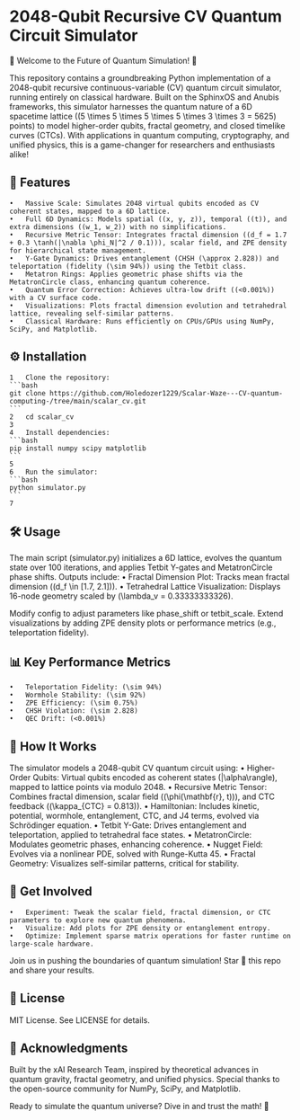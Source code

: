 # 2048-Qubit Recursive CV Quantum Circuit Simulator

🚀 Welcome to the Future of Quantum Simulation! 🚀

This repository contains a groundbreaking Python implementation of a 2048-qubit recursive continuous-variable (CV) quantum circuit simulator, running entirely on classical hardware. Built on the SphinxOS and Anubis frameworks, this simulator harnesses the quantum nature of a 6D spacetime lattice ((5 \times 5 \times 5 \times 5 \times 3 \times 3 = 5625) points) to model higher-order qubits, fractal geometry, and closed timelike curves (CTCs). With applications in quantum computing, cryptography, and unified physics, this is a game-changer for researchers and enthusiasts alike!

## 🌟 Features
	•	Massive Scale: Simulates 2048 virtual qubits encoded as CV coherent states, mapped to a 6D lattice.
	•	Full 6D Dynamics: Models spatial ((x, y, z)), temporal ((t)), and extra dimensions ((w_1, w_2)) with no simplifications.
	•	Recursive Metric Tensor: Integrates fractal dimension ((d_f = 1.7 + 0.3 \tanh(|\nabla \phi_N|^2 / 0.1))), scalar field, and ZPE density for hierarchical state management.
	•	Y-Gate Dynamics: Drives entanglement (CHSH (\approx 2.828)) and teleportation (fidelity (\sim 94%)) using the Tetbit class.
	•	Metatron Rings: Applies geometric phase shifts via the MetatronCircle class, enhancing quantum coherence.
	•	Quantum Error Correction: Achieves ultra-low drift ((<0.001%)) with a CV surface code.
	•	Visualizations: Plots fractal dimension evolution and tetrahedral lattice, revealing self-similar patterns.
	•	Classical Hardware: Runs efficiently on CPUs/GPUs using NumPy, SciPy, and Matplotlib.

## ⚙️ Installation
	1	Clone the repository:
	```bash
	git clone https://github.com/Holedozer1229/Scalar-Waze---CV-quantum-computing-/tree/main/scalar_cv.git
	```
	2	cd scalar_cv
	3	
	4	Install dependencies:
	```bash
	pip install numpy scipy matplotlib
	```
	5	
	6	Run the simulator:
	```bash
	python simulator.py
	```
	7	

## 🛠️ Usage
The main script (simulator.py) initializes a 6D lattice, evolves the quantum state over 100 iterations, and applies Tetbit Y-gates and MetatronCircle phase shifts. Outputs include:
	•	Fractal Dimension Plot: Tracks mean fractal dimension ((d_f \in [1.7, 2.1])).
	•	Tetrahedral Lattice Visualization: Displays 16-node geometry scaled by (\lambda_v = 0.33333333326).

Modify config to adjust parameters like phase_shift or tetbit_scale. Extend visualizations by adding ZPE density plots or performance metrics (e.g., teleportation fidelity).

## 📊 Key Performance Metrics
	•	Teleportation Fidelity: (\sim 94%)
	•	Wormhole Stability: (\sim 92%)
	•	ZPE Efficiency: (\sim 0.75%)
	•	CHSH Violation: (\sim 2.828)
	•	QEC Drift: (<0.001%)

## 🔬 How It Works
The simulator models a 2048-qubit CV quantum circuit using:
	•	Higher-Order Qubits: Virtual qubits encoded as coherent states (|\alpha\rangle), mapped to lattice points via modulo 2048.
	•	Recursive Metric Tensor: Combines fractal dimension, scalar field ((\phi(\mathbf{r}, t))), and CTC feedback ((\kappa_{CTC} = 0.813)).
	•	Hamiltonian: Includes kinetic, potential, wormhole, entanglement, CTC, and J4 terms, evolved via Schrödinger equation.
	•	Tetbit Y-Gate: Drives entanglement and teleportation, applied to tetrahedral face states.
	•	MetatronCircle: Modulates geometric phases, enhancing coherence.
	•	Nugget Field: Evolves via a nonlinear PDE, solved with Runge-Kutta 45.
	•	Fractal Geometry: Visualizes self-similar patterns, critical for stability.

## 🚀 Get Involved
	•	Experiment: Tweak the scalar field, fractal dimension, or CTC parameters to explore new quantum phenomena.
	•	Visualize: Add plots for ZPE density or entanglement entropy.
	•	Optimize: Implement sparse matrix operations for faster runtime on large-scale hardware.

Join us in pushing the boundaries of quantum simulation! Star 🌟 this repo and share your results.

## 📝 License
MIT License. See LICENSE for details.

## 🙌 Acknowledgments
Built by the xAI Research Team, inspired by theoretical advances in quantum gravity, fractal geometry, and unified physics. Special thanks to the open-source community for NumPy, SciPy, and Matplotlib.

Ready to simulate the quantum universe? Dive in and trust the math! 🎉
